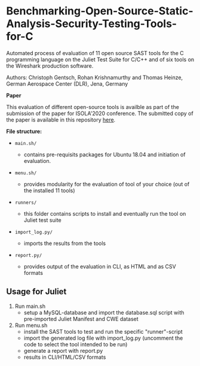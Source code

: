 # Benchmarking-Open-Source-Static-Analysis-Security-Testing-Tools-for-C

Automated process of evaluation of 11 open source SAST tools for the C programming language on the Juliet Test Suite
for C/C++ and of six tools on the Wireshark production software.

Authors: Christoph Gentsch, Rohan Krishnamurthy and Thomas Heinze, German Aerospace Center (DLR), Jena, Germany

**Paper**

This evaluation of different open-source tools is availble as part of the submission of the paper for ISOLA'2020 conference.
The submitted copy of the paper is available in this repository [here](paper/sast_isola.pdf).

**File structure:**

- `main.sh/`

  - contains pre-requisits packages for Ubuntu 18.04 and initiation of evaluation.
  
- `menu.sh/`

  - provides modularity for the evaluation of tool of your choice (out of the installed 11 tools)

- `runners/`

  - this folder contains scripts to install and eventually run the tool on Juliet test suite

- `import_log.py/`

  - imports the results from the tools

- `report.py/`

  - provides output of the evaluation in CLI, as HTML and as CSV formats

## Usage for Juliet

1. Run main.sh
    - setup a MySQL-database and import the database.sql script with pre-imported Juliet Manifest and CWE dataset
2. Run menu.sh
    - install the SAST tools to test and run the specific "runner"-script
    - import the generated log file with import_log.py (uncomment the code to select the tool intended to be run)
    - generate a report with report.py
    - results in CLI/HTML/CSV formats

